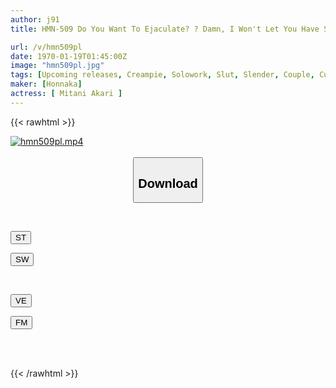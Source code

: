 ```yaml
---
author: j91
title: HMN-509 Do You Want To Ejaculate? ? Damn, I Won't Let You Have Sex Unless You Accumulate More And More Sperm! I Was Caught Cheating And My Ejaculation Was Controlled. After Being Teased For A Month As Punishment, The Sex We Had Together Felt So Good That I Cum Over And Over Again. Akari Mitani

url: /v/hmn509pl
date: 1970-01-19T01:45:00Z
image: "hmn509pl.jpg"
tags: [Upcoming releases, Creampie, Solowork, Slut, Slender, Couple, Cuckold	]
maker: [Honnaka]
actress: [ Mitani Akari ]
---
```



{{< rawhtml >}}

<div class="video" data-videoid="pending_link.html">
    <a href="javascript:;">
        <img src="/v/hmn509pl/hmn509pl.jpg" width="WIDTH" height="HEIGHT" alt="hmn509pl.mp4" loading="lazy">
    </a>
</div>

<script type="text/javascript" src="https://j91.asia/asset/on-demand-pend.js"></script>

<br>
  <link rel="stylesheet" href="https://j91.asia/asset/bs5.css">
  
  <center>
  <button class="btn btn-primary" type="button" data-bs-toggle="collapse" data-bs-target=".multi-collapse" aria-expanded="false" aria-controls="multiCollapseExample1 multiCollapseExample2"><h2>Download</h2></button></center>
</p>
<div class="row">
  <div class="col">
    <div class="collapse multi-collapse" id="multiCollapseExample1">
      <div class="card card-body">
	      	      <br>
<div class="buttons">  
<p><a href="https://j91.asia/pending_link.html" target="_blank"><button class="btn-hover color-3"><i class="fa fa-download"></i> ST</button></a></p>
<p><a href="https://j91.asia/pending_link.html" target="_blank"><button class="btn-hover color-2"><i class="fa fa-download"></i> SW</button></a></p></div>
    </div>
  </div>
</div>
  <div class="col">
    <div class="collapse multi-collapse" id="multiCollapseExample2">
      <div class="card card-body">
	      <br>
<div class="buttons">
<p><a href="https://j91.asia/pending_link.html" target="_blank"><button class="btn-hover color-9"><i class="fa fa-download"></i> VE</button></a></p>
<p><a href="https://j91.asia/pending_link.html" target="_blank"><button class="btn-hover color-8"><i class="fa fa-download"></i> FM</button></a></p></div>
<br><br>
      </div>
    </div>
  </div>
</div>

{{< /rawhtml >}}